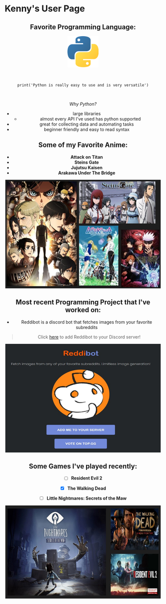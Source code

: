 # Kenny's User Page

<div align="center">

## Favorite Programming Language:
<p align="center">
  <img width="100" height="100" src="images/python_logo.png">
</p>
</br>

`print('Python is really easy to use and is very versatile')`

</br>

_Why Python?_
- large libraries
  - almost every API I've used has python supported
- great for collecting data and automating tasks
- beginner friendly and easy to read syntax

## Some of my Favorite Anime:
- **Attack on Titan**
- **Steins Gate**
- **Jujutsu Kaisen**
- **Arakawa Under The Bridge**

<p align="center">
  <img width="500" height="350" src="images/fav_anime.jpg">
</p>


## Most recent Programming Project that I've worked on:

- Reddibot is a discord bot that fetches images from your favorite subreddits

> Click [here](https://www.reddibot.me/) to add Reddibot to your Discord server!
<p align="center">
  <img width="500" height="350" src="images/reddibot.jpg">
</p>


## Some Games I've played recently:

- [ ] **Resident Evil 2**

- [x] **The Walking Dead**

- [ ] **Little Nightmares: Secrets of the Maw**
<p align="center">
  <img width="500" height="300" src="images/fav_games.jpg">
</p>
</div>